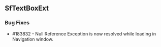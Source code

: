 ## SfTextBoxExt

### Bug Fixes

* \#183832 - Null Reference Exception is now resolved while loading in Navigation window.